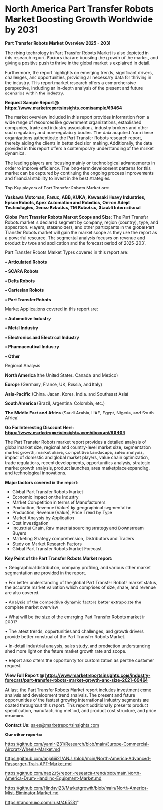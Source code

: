 # North America Part Transfer Robots Market Boosting Growth Worldwide by 2031

<Strong> Part Transfer Robots Market Overview 2025 - 2031</strong>

The rising technology in Part Transfer Robots Market is also depicted in this research report. Factors that are boosting the growth of the market, and giving a positive push to thrive in the global market is explained in detail.

Furthermore, the report highlights on emerging trends, significant drivers, challenges, and opportunities, providing all necessary data for thriving in the industry. This report market research offers a comprehensive perspective, including an in-depth analysis of the present and future scenarios within the industry.

<strong>Request Sample Report @ <a href=https://www.marketreportsinsights.com/sample/69464>https://www.marketreportsinsights.com/sample/69464</a></strong>

The market overview included in this report provides information from a wide range of resources like government organizations, established companies, trade and industry associations, industry brokers and other such regulatory and non-regulatory bodies. The data acquired from these organizations authenticate the Part Transfer Robots research report, thereby aiding the clients in better decision making. Additionally, the data provided in this report offers a contemporary understanding of the market dynamics.

The leading players are focusing mainly on technological advancements in order to improve efficiency. The long-term development patterns for this market can be captured by continuing the ongoing process improvements and financial stability to invest in the best strategies.

Top Key players of Part Transfer Robots Market are:

<strong>Yaskawa Motoman, Fanuc, ABB, KUKA, Kawasaki Heavy Industries, Epson Robots, Apex Automation and Robotics, Omron Adept Technologies, Denso Robotics, TM Robotics, Staubli International</strong>

<strong><b>Global Part Transfer Robots Market Scope and Size:</b></strong>
The Part Transfer Robots market is declared segment by company, region (country), type, and application. Players, stakeholders, and other participants in the global Part Transfer Robots market will gain the market scope as they use the report as a powerful resource. The segmental analysis focuses on revenue and product by type and application and the forecast period of 2025-2031.

Part Transfer Robots Market Types covered in this report are:

<strong>• Articulated Robots

• SCARA Robots

• Delta Robots

• Cartesian Robots

• Part Transfer Robots</strong>

Market Applications covered in this report are:

<strong>• Automotive Industry

• Metal Industry

• Electronics and Electrical Industry

• Pharmaceutical Industry

• Other</strong> 

Regional Analysis

<strong>North America</strong> (the United States, Canada, and Mexico)

<strong>Europe</strong> (Germany, France, UK, Russia, and Italy)

<strong>Asia-Pacific</strong> (China, Japan, Korea, India, and Southeast Asia)

<strong>South America</strong> (Brazil, Argentina, Colombia, etc.)

<strong>The Middle East and Africa</strong> (Saudi Arabia, UAE, Egypt, Nigeria, and South Africa)

<strong>Go For Interesting Discount Here: <a href=https://www.marketreportsinsights.com/discount/69464>https://www.marketreportsinsights.com/discount/69464</a></strong>

The Part Transfer Robots market report provides a detailed analysis of global market size, regional and country-level market size, segmentation market growth, market share, competitive Landscape, sales analysis, impact of domestic and global market players, value chain optimization, trade regulations, recent developments, opportunities analysis, strategic market growth analysis, product launches, area marketplace expanding, and technological innovations.

<strong><b>Major factors covered in the report:</b></strong>
<ul>
  <li>Global Part Transfer Robots Market </li>
  <li>Economic Impact on the Industry</li>
  <li>Market Competition in terms of Manufacturers</li>
  <li>Production, Revenue (Value) by geographical segmentation</li>
  <li>Production, Revenue (Value), Price Trend by Type</li>
  <li>Market Analysis by Application</li>
  <li>Cost Investigation</li>
  <li>Industrial Chain, Raw material sourcing strategy and Downstream Buyers</li>
  <li>Marketing Strategy comprehension, Distributors and Traders</li>
  <li>Study on Market Research Factors</li>
  <li>Global Part Transfer Robots Market Forecast</li>
</ul>

<strong><b>Key Point of the Part Transfer Robots Market report:</b></strong>

• Geographical distribution, company profiling, and various other market segmentation are provided in the report.

• For better understanding of the global Part Transfer Robots market status, the accurate market valuation which comprises of size, share, and revenue are also covered.

• Analysis of the competitive dynamic factors better extrapolate the complete market overview

• What will be the size of the emerging Part Transfer Robots market in 2031?

• The latest trends, opportunities and challenges, and growth drivers provide better construal of the Part Transfer Robots Market.

• In-detail industrial analysis, sales study, and production understanding shed more light on the future market growth rate and scope.

• Report also offers the opportunity for customization as per the customer request.

<strong><b>View Full Report @ <a href=https://www.marketreportsinsights.com/industry-forecast/part-transfer-robots-market-growth-and-size-2021-69464>https://www.marketreportsinsights.com/industry-forecast/part-transfer-robots-market-growth-and-size-2021-69464</a></b></strong>


At last, the Part Transfer Robots Market report includes investment come analysis and development trend analysis. The present and future opportunities of the fastest growing international industry segments are coated throughout this report. This report additionally presents product specification, manufacturing method, and product cost structure, and price structure.

<strong>Contact Us:</strong>
sales@marketreportsinsights.com

<strong>Our other reports:</strong>

<a href=https://github.com/yamini231/Research/blob/main/Europe-Commercial-Aircraft-Wheels-Market.md>https://github.com/yamini231/Research/blob/main/Europe-Commercial-Aircraft-Wheels-Market.md</a>

<a href=https://github.com/anjaliiii21/ANJL/blob/main/North-America-Advanced-Passenger-Train-APT-Market.md>https://github.com/anjaliiii21/ANJL/blob/main/North-America-Advanced-Passenger-Train-APT-Market.md</a>

<a href=https://github.com/haq235/report-research-trend/blob/main/North-America-Drum-Handling-Equipment-Market.md>https://github.com/haq235/report-research-trend/blob/main/North-America-Drum-Handling-Equipment-Market.md</a>

<a href=https://github.com/Hindavi23/Marketgrowth/blob/main/North-America-Mist-Eliminator-Market.md>https://github.com/Hindavi23/Marketgrowth/blob/main/North-America-Mist-Eliminator-Market.md</a>

<a href=https://tanomuno.com/illust/465231>https://tanomuno.com/illust/465231</a>"
